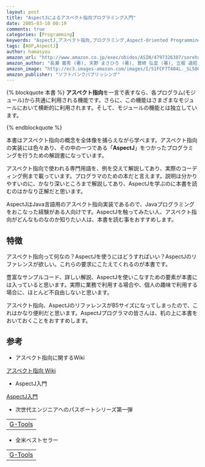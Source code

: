 ```yaml
---
layout: post
title: "AspectJによるアスペクト指向プログラミング入門"
date: 2005-03-10 00:19
comments: true
categories: [Programming]
keywords: "AspectJ,アスペクト指向,プログラミング,Aspect-Oriented Programming,入門"
tags: [AOP,AspectJ]
author: hamasyou
amazon_url: "http://www.amazon.co.jp/exec/obidos/ASIN/4797326387/sorehabooks-22"
amazon_author: "長瀬 嘉秀 (著), 天野 まさひろ (著), 鷲崎 弘宜 (著), 立堀 道昭 (著)"
amazon_image: "http://ec3.images-amazon.com/images/I/51FCF7T404L._SL500_AA300_.jpg"
amazon_publisher: "ソフトバンクパブリッシング"
---
```


{% blockquote 本書 %}
<strong>アスペクト指向</strong>を一言で表すなら、各プログラム(モジュール)から共通に利用される機能です。さらに、この機能はさまざまなモジュールにおいて横断的に利用されます。そして、モジュールの機能とは独立しています。


{% endblockquote %}

本書はアスペクト指向の概念を全体像を捕らえながら学べます。アスペクト指向の実装には色々あり、その中の一つである「<strong>AspectJ</strong>」をつかったプログラミングを行うための解説書になっています。

アスペクト指向で使われる専門用語を、例を交えて解説してあり、実際のコーディング例まで載っています。プログラマのための本だと言えます。<span class="border_bottom">説明は分かりやすいのに、かなり深いところまで解説してあり、AspectJを学ぶのに本書を読むのはかなり正解だと思います</span>。

AspectJはJava言語用のアスペクト指向実装であるので、Javaプログラミングをおこなった経験がある人向けです。AspectJを触ってみたい人、アスペクト指向がどんなものなのか知りたい人は、本書を読む事をおすすめします。


<!-- more -->

<h2>特徴</h2>

アスペクト指向って何なの？AspectJを使うにはどうすればいい？AspectJのリファレンスが欲しい。これらの要求にこたえてくれるのが本書です。

豊富なサンプルコード、詳しい解説、AspectJを使いこなすための要素が本書には入っていると思います。実際に業務で利用する場合や、個人の趣味で利用する場合に、ほとんど不自由しないと思います。

アスペクト指向、AspectJのリファレンスがB5サイズになってしまったので、これはかなり便利だと思います。AspectJプログラマの皆さんは、机の上に本書をおいておくことをおすすめします。

<h2>参考</h2>

+ アスペクト指向に関するWiki

<a href="http://www.oucc.org/~tail/aspectj/" rel="external nofollow">アスペクト指向 Wiki</a>

+ AspectJ入門

<a href="http://dolphin.c.u-tokyo.ac.jp/~kazu0/aspectj-primer/primer-aspectjlang/" rel="external nofollow">AspectJ入門</a>

+ 次世代エンジニアへのパスポートシリーズ第一弾
<div class="rakuten"><table width=400 border="0" cellpadding="5"><tr><td colspan="2"><a href="http://www.amazon.co.jp/exec/obidos/ASIN/4797325720/sorehabooks-22/" rel="external nofollow">G-Tools</a></font><br /></td></tr></table></div>

+ 全米ベストセラー
<div class="rakuten"><table width=400 border="0" cellpadding="5"><tr><td colspan="2"><a href="http://www.amazon.co.jp/exec/obidos/ASIN/4797322888/sorehabooks-22/" rel="external nofollow">G-Tools</a></font><br /></td></tr></table></div>




